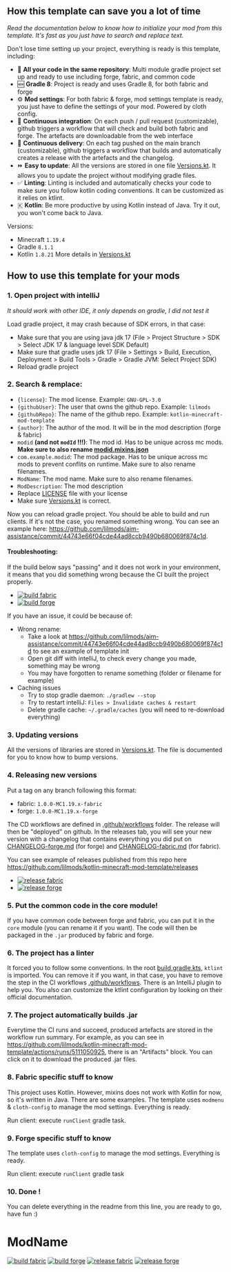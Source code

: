 ## How this template can save you a lot of time

_Read the documentation below to know how to initialize your mod from this template. It's fast as you just have to search and replace text._

Don't lose time setting up your project, everything is ready is this template, including:
- 📂 **All your code in the same repository**: Multi module gradle project set up and ready to use including forge, fabric, and common code
- 🆕 **Gradle 8**: Project is ready and uses Gradle 8, for both fabric and forge
- ⚙️ **Mod settings**: For both fabric & forge, mod settings template is ready, you just have to define the settings of your mod. Powered by cloth config.
- 👷 **Continuous integration**: On each push / pull request (customizable), github triggers a workflow that will check and build both fabric and forge. The artefacts are downloadable from the web interface
- 🚚 **Continuous delivery**: On each tag pushed on the main branch (customizable), github triggers a workflow that builds and automatically creates a release with the artefacts and the changelog.
- ⏩ **Easy to update**: All the versions are stored in one file [Versions.kt](buildSrc/src/main/kotlin/com/example/gradle/Versions.kt). It allows you to update the project without modifying gradle files.
- ✅ **Linting**: Linting is included and automatically checks your code to make sure you follow kotlin coding conventions. It can be customized as it relies on ktlint.
- 🇰 **Kotlin**: Be more productive by using Kotlin instead of Java. Try it out, you won't come back to Java.

Versions:
- Minecraft `1.19.4`
- Gradle `8.1.1`
- Kotlin `1.8.21`
More details in [Versions.kt](buildSrc/src/main/kotlin/com/example/gradle/Versions.kt)

## How to use this template for your mods

### 1. Open project with intelliJ

_It should work with other IDE, it only depends on gradle, I did not test it_

Load gradle project, it may crash because of SDK errors, in that case:
- Make sure that you are using java jdk 17 (File > Project Structure > SDK > Select JDK 17 & language level SDK Default)
- Make sure that gradle uses jdk 17 (File > Settings > Build, Execution, Deployment > Build Tools > Gradle > Gradle JVM: Select Project SDK)
- Reload gradle project

### 2. Search & remplace:

- `{license}`: The mod license. Example: `GNU-GPL-3.0`
- `{githubUser}`: The user that owns the github repo. Example: `lilmods`
- `{githubRepo}`: The name of the github repo. Example: `kotlin-minecraft-mod-template`
- `{author}`:  The author of the mod. It will be in the mod description (forge & fabric)
- `modid` **(and not `modId` !!!)**: The mod id. Has to be unique across mc mods. **Make sure to also rename [modid.mixins.json](fabric/src/main/resources/modid.mixins.json)**
- `com.example.modid`: The mod package. Has to be unique across mc mods to prevent conflits on runtime. Make sure to also rename filenames.
- `ModName`: The mod name. Make sure to also rename filenames.
- `ModDescription`: The mod description
- Replace [LICENSE](LICENSE) file with your license
- Make sure [Versions.kt](buildSrc/src/main/kotlin/com/example/gradle/Versions.kt) is correct.

Now you can reload gradle project. You should be able to build and run clients. If it's not the case, you renamed
something wrong. You can see an example here: https://github.com/lilmods/aim-assistance/commit/44743e66f04cde44ad8ccb9490b680069f874c1d.

#### Troubleshooting:

If the build below says "passing" and it does not work in your environment, it means that you did something wrong because
the CI built the project properly.

- [![build fabric](https://github.com/lilmods/kotlin-minecraft-mod-template/actions/workflows/build-fabric.yml/badge.svg?branch=main)](https://github.com/lilmods/kotlin-minecraft-mod-template/actions/workflows/build-fabric.yml)
- [![build forge](https://github.com/lilmods/kotlin-minecraft-mod-template/actions/workflows/build-forge.yml/badge.svg?branch=main)](https://github.com/lilmods/kotlin-minecraft-mod-template/actions/workflows/build-forge.yml)

If you have an issue, it could be because of:
- Wrong rename: 
  - Take a look at https://github.com/lilmods/aim-assistance/commit/44743e66f04cde44ad8ccb9490b680069f874c1d to see an example of template init
  - Open git diff with intelliJ, to check every change you made, something may be wrong
  - You may have forgotten to rename something (folder or filename for example)
- Caching issues
  - Try to stop gradle daemon: `./gradlew --stop`
  - Try to restart intelliJ: `Files > Invalidate caches & restart`
  - Delete gradle cache: `~/.gradle/caches` (you will need to re-download everything)

### 3. Updating versions

All the versions of libraries are stored in [Versions.kt](buildSrc/src/main/kotlin/com/example/gradle/Versions.kt).
The file is documented for you to know how to bump versions.

### 4. Releasing new versions

Put a tag on any branch following this format:
- fabric: `1.0.0-MC1.19.x-fabric`
- forge: `1.0.0-MC1.19.x-forge`

The CD workflows are defined in [.github/workflows](.github/workflows) folder. The release will then be "deployed" on
github. In the releases tab, you will see your new version with a changelog that contains everything you did put on
[CHANGELOG-forge.md](CHANGELOG-forge.md) (for forge) and [CHANGELOG-fabric.md](CHANGELOG-fabric.md) (for fabric).

You can see example of releases published from this repo here https://github.com/lilmods/kotlin-minecraft-mod-template/releases

- [![release fabric](https://github.com/lilmods/kotlin-minecraft-mod-template/actions/workflows/release-fabric.yml/badge.svg?branch=main)](https://github.com/lilmods/kotlin-minecraft-mod-template/actions/workflows/release-fabric.yml)
- [![release forge](https://github.com/lilmods/kotlin-minecraft-mod-template/actions/workflows/release-forge.yml/badge.svg?branch=main)](https://github.com/lilmods/kotlin-minecraft-mod-template/actions/workflows/release-forge.yml)

### 5. Put the common code in the core module!

If you have common code between forge and fabric, you can put it in the `core` module (you can rename it if you want).
The code will then be packaged in the `.jar` produced by fabric and forge.

### 6. The project has a linter

It forced you to follow some conventions. In the root [build.gradle.kts](build.gradle.kts), `ktlint` is imported. You
can remove it if you want, in that case, you have to remove the step in the CI workflows 
[.github/workflows](.github/workflows). There is an IntelliJ plugin to help you. You also can customize the ktlint
configuration by looking on their official documentation.

### 7. The project automatically builds .jar

Everytime the CI runs and succeed, produced artefacts are stored in the workflow run summary. For example, as you can
see in https://github.com/lilmods/kotlin-minecraft-mod-template/actions/runs/5111050925, there is an "Artifacts" block.
You can click on it to download the produced .jar files.

### 8. Fabric specific stuff to know

This project uses Kotlin. However, mixins does not work with Kotlin for now, so it's written in Java. There are some
examples. The template uses `modmenu` & `cloth-config` to manage the mod settings. Everything is ready.

Run client: execute `runClient` gradle task.

### 9. Forge specific stuff to know

The template uses `cloth-config` to manage the mod settings. Everything is ready.

Run client: execute `runClient` gradle task

### 10. Done !

You can delete everything in the readme from this line, you are ready to go, have fun :)

# ModName

[![build fabric](https://github.com/{githubUser}/{githubRepo}/actions/workflows/build-fabric.yml/badge.svg?branch=main)](https://github.com/{githubUser}/{githubRepo}/actions/workflows/build-fabric.yml)
[![build forge](https://github.com/{githubUser}/{githubRepo}/actions/workflows/build-forge.yml/badge.svg?branch=main)](https://github.com/{githubUser}/{githubRepo}/actions/workflows/build-forge.yml)
[![release fabric](https://github.com/{githubUser}/{githubRepo}/actions/workflows/release-fabric.yml/badge.svg?branch=main)](https://github.com/{githubUser}/{githubRepo}/actions/workflows/release-fabric.yml)
[![release forge](https://github.com/{githubUser}/{githubRepo}/actions/workflows/release-forge.yml/badge.svg?branch=main)](https://github.com/{githubUser}/{githubRepo}/actions/workflows/release-forge.yml)
